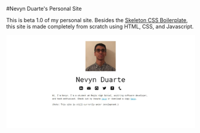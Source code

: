 #Nevyn Duarte's Personal Site

This is beta 1.0 of my personal site. Besides the [Skeleton CSS Boilerplate](https://getskeleton.com "Skeleton Homepage"), this site is made completely from scratch using HTML, CSS, and Javascript.

![A Screenshot of My Site](images/site.png)
